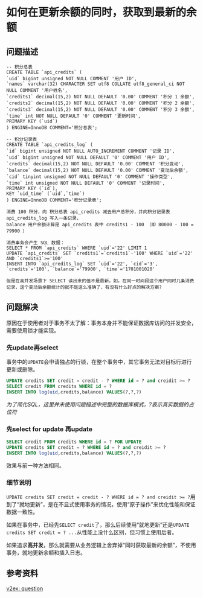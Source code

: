 # 如何在更新余额的同时，获取到最新的余额

## 问题描述

```
-- 积分总表
CREATE TABLE `api_credits` (
`uid` bigint unsigned NOT NULL COMMENT '用户 ID',
`names` varchar(32) CHARACTER SET utf8 COLLATE utf8_general_ci NOT NULL COMMENT '用户姓名',
`credits1` decimal(15,2) NOT NULL DEFAULT '0.00' COMMENT '积分 1 余额',
`credits2` decimal(15,2) NOT NULL DEFAULT '0.00' COMMENT '积分 2 余额',
`credits3` decimal(15,2) NOT NULL DEFAULT '0.00' COMMENT '积分 3 余额',
`time` int NOT NULL DEFAULT '0' COMMENT '更新时间',
PRIMARY KEY (`uid`)
) ENGINE=InnoDB COMMENT='积分总表';

-- 积分记录表
CREATE TABLE `api_credits_log` (
`id` bigint unsigned NOT NULL AUTO_INCREMENT COMMENT '记录 ID',
`uid` bigint unsigned NOT NULL DEFAULT '0' COMMENT '用户 ID',
`credits` decimal(15,2) NOT NULL DEFAULT '0.00' COMMENT '积分变动',
`balance` decimal(15,2) NOT NULL DEFAULT '0.00' COMMENT '变动后余额',
`cid` tinyint unsigned NOT NULL DEFAULT '0' COMMENT '操作类型',
`time` int unsigned NOT NULL DEFAULT '0' COMMENT '记录时间',
PRIMARY KEY (`id`),
KEY `uid_time` (`uid`,`time`)
) ENGINE=InnoDB COMMENT='积分记录表';

消费 100 积分，向 积分总表 api_credits 减去用户总积分，并向积分记录表 api_credits_log 写入一条记录，
balance 用户余额计算是 api_credits 表中 credits1 - 100 （即 80000 - 100 = 79900 ）

消费事务会产生 SQL 数据：
SELECT * FROM `api_credits` WHERE `uid`='22' LIMIT 1
UPDATE `api_credits` SET `credits1`=`credits1`-'100' WHERE `uid`='22' AND `credits1`>='100'
INSERT INTO `api_credits_log` SET `uid`='22', `cid`='3', `credits`='100', `balance`='79900', `time`='1701001020'

但是在高并发场景下 SELECT 读出来的值不是最新，如，在同一时间段这个用户同时几条消费记录，这个变动后余额统计的就不是这么准确了，有没有什么好点的解决方案?
```

## 问题解决

原因在于使用者对于事务不太了解：事务本身并不能保证数据库访问的并发安全，需要使用锁才能实现。

### 先update再select

事务中的`UPDATE`会申请独占的行锁，在整个事务中，其它事务无法对目标行进行更新或删除。

```SQL
UPDATE credits SET credit = credit - ? WHERE id = ? and creidit >= ?
SELECT credit FROM credits WHERE id = ?
INSERT INTO log(uid,credits,balance) VALUES(?,?,?)
```

_为了简化SQL，这里并未使用问题描述中完整的数据库模式，?表示真实数据的占位符_

### 先select for update 再update

```sql
SELECT credit FROM credits WHERE id = ? FOR UPDATE
UPDATE credits SET credit = ? WHERE id = ? and creidit >= ?
INSERT INTO log(uid,credits,balance) VALUES(?,?,?)
```

效果与前一种方法相同。

### 细节说明

`UPDATE credits SET credit = credit - ? WHERE id = ? and creidit >= ?`用到了“就地更新”，是在不显式使用事务的情况，使用“原子操作”来优化性能和保证数据一致性。

如果在事务中，已经先`SELECT credit`了，那么后续使用“就地更新”还是`UPDATE credits SET credit = ? ...`从性能上没什么区别，但习惯上使用后者。

如果追求**高并发**，那么就需要从业务逻辑上舍弃掉“同时获取最新的余额”，不使用事务，就地更新余额和插入日志。

## 参考资料

[v2ex: question](https://www.v2ex.com/t/997702)
